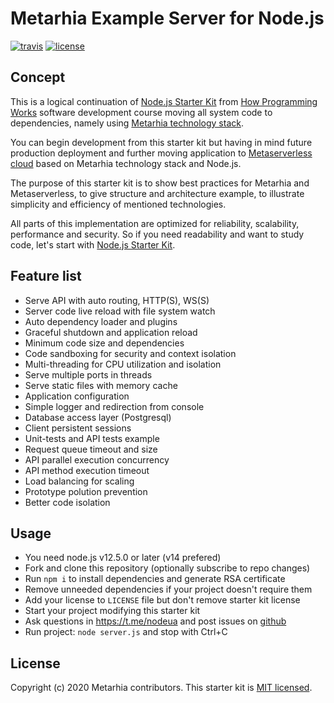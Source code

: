 # Metarhia Example Server for Node.js

[![travis](https://travis-ci.org/metarhia/impress.svg?branch=master)](https://travis-ci.org/metarhia/Example)
[![license](https://img.shields.io/badge/license-MIT-blue.svg)](https://github.com/metarhia/Example/blob/master/LICENSE)

## Concept

This is a logical continuation of
[Node.js Starter Kit](https://github.com/HowProgrammingWorks/NodejsStarterKit)
from [How Programming Works](https://github.com/HowProgrammingWorks) software
development course moving all system code to dependencies, namely using
[Metarhia technology stack](https://github.com/metarhia).

You can begin development from this starter kit but having in mind future
production deployment and further moving application to
[Metaserverless cloud](https://github.com/Metaserverless) based on Metarhia
technology stack and Node.js.

The purpose of this starter kit is to show best practices for Metarhia and
Metaserverless, to give structure and architecture example, to illustrate
simplicity and efficiency of mentioned technologies.

All parts of this implementation are optimized for reliability, scalability,
performance and security. So if you need readability and want to study code,
let's start with
[Node.js Starter Kit](https://github.com/HowProgrammingWorks/NodejsStarterKit).

## Feature list

- Serve API with auto routing, HTTP(S), WS(S)
- Server code live reload with file system watch
- Auto dependency loader and plugins
- Graceful shutdown and application reload
- Minimum code size and dependencies
- Code sandboxing for security and context isolation
- Multi-threading for CPU utilization and isolation
- Serve multiple ports in threads
- Serve static files with memory cache
- Application configuration
- Simple logger and redirection from console
- Database access layer (Postgresql)
- Client persistent sessions
- Unit-tests and API tests example
- Request queue timeout and size
- API parallel execution concurrency
- API method execution timeout
- Load balancing for scaling
- Prototype polution prevention
- Better code isolation

## Usage

- You need node.js v12.5.0 or later (v14 prefered)
- Fork and clone this repository (optionally subscribe to repo changes)
- Run `npm i` to install dependencies and generate RSA certificate
- Remove unneeded dependencies if your project doesn't require them
- Add your license to `LICENSE` file but don't remove starter kit license
- Start your project modifying this starter kit
- Ask questions in https://t.me/nodeua and post issues on
[github](https://github.com/HowProgrammingWorks/NodejsStarterKit/issues)
- Run project: `node server.js` and stop with Ctrl+C

## License

Copyright (c) 2020 Metarhia contributors.
This starter kit is [MIT licensed](./LICENSE).
